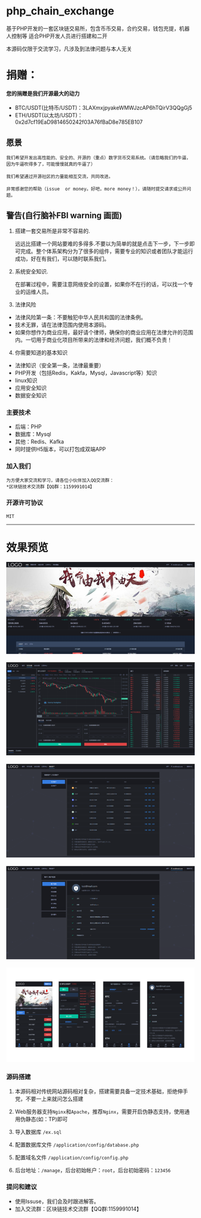# php_chain_exchange

基于PHP开发的一套区块链交易所，包含币币交易，合约交易，钱包充提，机器人控制等
适合PHP开发人员进行搭建和二开

本源码仅限于交流学习，凡涉及到法律问题与本人无关

# 捐赠：
#### 您的捐赠是我们开源最大的动力

- BTC/USDT(比特币/USDT)：3LAXmxjpyakeWMWJzcAP6hTQirV3QQgGj5
- ETH/USDT(以太坊/USDT)：0x2d7cf19EaD9814650242f03A76fBaD8e785EB107


## 愿景

    我们希望开发出高性能的、安全的、开源的（重点）数字货币交易系统。（请忽略我们的牛逼，因为牛逼吹得多了，可能慢慢就真的牛逼了）

    我们希望通过开源社区的力量能相互交流，共同改进。

    非常感谢您的帮助（issue  or money。好吧，more money！），请随时提交请求或公开问题。

## 警告(自行脑补FBI warning 画面)

1. 搭建一套交易所是非常不容易的.

    远远比搭建一个网站要难的多得多.不要以为简单的就是点击下一步，下一步即可完成。整个体系架构分为了很多的组件，需要专业的知识或者团队才能运行成功，好在有我们，可以随时联系我们。

2. 系统安全知识.

    在部署过程中，需要注意网络安全的设置，如果你不在行的话，可以找一个专业的运维人员。

3. 法律风险

- 法律风险第一条：不要触犯中华人民共和国的法律条例。
- 技术无罪，请在法律范围内使用本源码。
- 如果你想作为商业应用，最好请个律师，确保你的商业应用在法律允许的范围内。一切用于商业化项目所带来的法律和经济问题，我们概不负责！

4. 你需要知道的基本知识

- 法律知识（安全第一条，法律最重要）
- PHP开发（包括Redis，Kakfa，Mysql，Javascript等）知识
- linux知识
- 应用安全知识
- 数据安全知识

### 主要技术

- 后端：PHP
- 数据库：Mysql
- 其他：Redis、Kafka
- 同时提供H5版本，可以打包成双端APP


### 加入我们
    为方便大家交流和学习，请各位小伙伴加入QQ交流群：
	*区块链技术交流群【QQ群：1159991014】

### 开源许可协议
    MIT

---

# 效果预览

#### ![Preview](/preview/1.png)
#### ![Preview](/preview/2.png)
#### ![Preview](/preview/3.png)
#### ![Preview](/preview/4.png)
#### ![Preview](/preview/5.png)


### 源码搭建

 1. 本源码相对传统网站源码相对复杂，搭建需要具备一定技术基础，拒绝伸手党，不要一上来就问怎么搭建

 2. Web服务器支持`Nginx`和`Apache`，推荐`Nginx`，需要开启伪静态支持，使用通用伪静态(如：TP)即可

 3. 导入数据库 `/ex.sql`

 4. 配置数据库文件 `/application/config/database.php`

 5. 配置域名文件 `/application/config/config.php`

 6. 后台地址：`/manage`，后台初始帐户：`root`，后台初始密码：`123456`


### 提问和建议

- 使用Issuse，我们会及时跟进解答。
- 加入交流群：区块链技术交流群【QQ群:1159991014】
